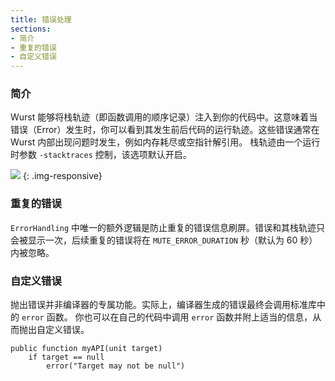 ```yaml
---
title: 错误处理
sections:
- 简介
- 重复的错误
- 自定义错误
---
```


### 简介
Wurst 能够将栈轨迹（即函数调用的顺序记录）注入到你的代码中。这意味着当错误（Error）发生时，你可以看到其发生前后代码的运行轨迹。这些错误通常在 Wurst 内部出现问题时发生，例如内存耗尽或空指针解引用。
栈轨迹由一个运行时参数 `-stacktraces` 控制，该选项默认开启。


![](/assets/images/blog/bestof9/stacktrace.png)
{: .img-responsive}

### 重复的错误
`ErrorHandling` 中唯一的额外逻辑是防止重复的错误信息刷屏。错误和其栈轨迹只会被显示一次，后续重复的错误将在 `MUTE_ERROR_DURATION` 秒（默认为 60 秒）内被忽略。

### 自定义错误
抛出错误并非编译器的专属功能。实际上，编译器生成的错误最终会调用标准库中的 `error` 函数。
你也可以在自己的代码中调用 `error` 函数并附上适当的信息，从而抛出自定义错误。

```wurst
public function myAPI(unit target)
	if target == null
		error("Target may not be null")
```